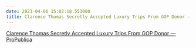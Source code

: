 ```yaml
---
date: 2023-04-06 15:02:18.553000
title: Clarence Thomas Secretly Accepted Luxury Trips From GOP Donor — ProPublica
---
```


[Clarence Thomas Secretly Accepted Luxury Trips From GOP Donor — ProPublica](https://www.propublica.org/article/clarence-thomas-scotus-undisclosed-luxury-travel-gifts-crow)